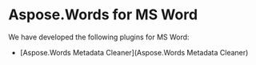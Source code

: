 # Aspose.Words for MS Word

We have developed the following plugins for MS Word:
* [Aspose.Words Metadata Cleaner](Aspose.Words Metadata Cleaner)